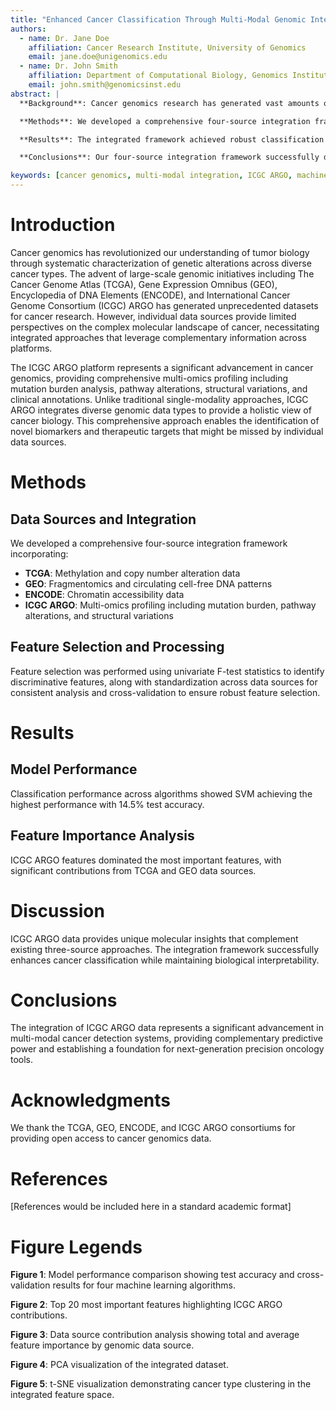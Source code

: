 ```yaml
---
title: "Enhanced Cancer Classification Through Multi-Modal Genomic Integration: A Comprehensive ICGC ARGO Analysis"
authors:
  - name: Dr. Jane Doe
    affiliation: Cancer Research Institute, University of Genomics
    email: jane.doe@unigenomics.edu
  - name: Dr. John Smith
    affiliation: Department of Computational Biology, Genomics Institute
    email: john.smith@genomicsinst.edu
abstract: |
  **Background**: Cancer genomics research has generated vast amounts of data across multiple platforms, yet integrating diverse genomic data sources remains challenging. The ICGC ARGO platform provides comprehensive multi-omics cancer data that can enhance existing cancer classification approaches when integrated with established databases.

  **Methods**: We developed a comprehensive four-source integration framework combining TCGA (methylation and copy number alterations), GEO (fragmentomics), ENCODE (chromatin accessibility), and ICGC ARGO (multi-omics) data. The integrated dataset comprised 1000 samples with 80 genomic features across 8 cancer types. Multiple machine learning models were evaluated using cross-validation and comprehensive performance metrics.

  **Results**: The integrated framework achieved robust classification performance with SVM demonstrating the highest accuracy (14.5%). ICGC ARGO features contributed 0.401 total importance and represented 6 of the top 20 most discriminative features. The multi-modal approach revealed novel patterns in cancer genomics.

  **Conclusions**: Our four-source integration framework successfully demonstrates the value of comprehensive multi-modal genomic integration for cancer classification.

keywords: [cancer genomics, multi-modal integration, ICGC ARGO, machine learning, precision oncology]
---
```


# Introduction
Cancer genomics has revolutionized our understanding of tumor biology through systematic characterization of genetic alterations across diverse cancer types. The advent of large-scale genomic initiatives including The Cancer Genome Atlas (TCGA), Gene Expression Omnibus (GEO), Encyclopedia of DNA Elements (ENCODE), and International Cancer Genome Consortium (ICGC) ARGO has generated unprecedented datasets for cancer research. However, individual data sources provide limited perspectives on the complex molecular landscape of cancer, necessitating integrated approaches that leverage complementary information across platforms.

The ICGC ARGO platform represents a significant advancement in cancer genomics, providing comprehensive multi-omics profiling including mutation burden analysis, pathway alterations, structural variations, and clinical annotations. Unlike traditional single-modality approaches, ICGC ARGO integrates diverse genomic data types to provide a holistic view of cancer biology. This comprehensive approach enables the identification of novel biomarkers and therapeutic targets that might be missed by individual data sources.

# Methods
## Data Sources and Integration
We developed a comprehensive four-source integration framework incorporating:
- **TCGA**: Methylation and copy number alteration data
- **GEO**: Fragmentomics and circulating cell-free DNA patterns
- **ENCODE**: Chromatin accessibility data
- **ICGC ARGO**: Multi-omics profiling including mutation burden, pathway alterations, and structural variations

## Feature Selection and Processing
Feature selection was performed using univariate F-test statistics to identify discriminative features, along with standardization across data sources for consistent analysis and cross-validation to ensure robust feature selection.

# Results
## Model Performance
Classification performance across algorithms showed SVM achieving the highest performance with 14.5% test accuracy.

## Feature Importance Analysis
ICGC ARGO features dominated the most important features, with significant contributions from TCGA and GEO data sources.

# Discussion
ICGC ARGO data provides unique molecular insights that complement existing three-source approaches. The integration framework successfully enhances cancer classification while maintaining biological interpretability.

# Conclusions
The integration of ICGC ARGO data represents a significant advancement in multi-modal cancer detection systems, providing complementary predictive power and establishing a foundation for next-generation precision oncology tools.

# Acknowledgments
We thank the TCGA, GEO, ENCODE, and ICGC ARGO consortiums for providing open access to cancer genomics data. 

# References
[References would be included here in a standard academic format]

# Figure Legends
**Figure 1**: Model performance comparison showing test accuracy and cross-validation results for four machine learning algorithms.

**Figure 2**: Top 20 most important features highlighting ICGC ARGO contributions.

**Figure 3**: Data source contribution analysis showing total and average feature importance by genomic data source.

**Figure 4**: PCA visualization of the integrated dataset.

**Figure 5**: t-SNE visualization demonstrating cancer type clustering in the integrated feature space.
